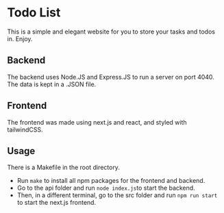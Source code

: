 # Todo List

This is a simple and elegant website for you to store your tasks and todos in. Enjoy.

## Backend

The backend uses Node.JS and Express.JS to run a server on port 4040. The data is kept in a .JSON file.

## Frontend

The frontend was made using next.js and react, and styled with tailwindCSS.

## Usage

There is a Makefile in the root directory.
- Run `make` to install all npm packages for the frontend and backend.
- Go to the api folder and run `node index.js`to start the backend.
- Then, in a different terminal, go to the src folder and run `npm run start` to start the next.js frontend.
